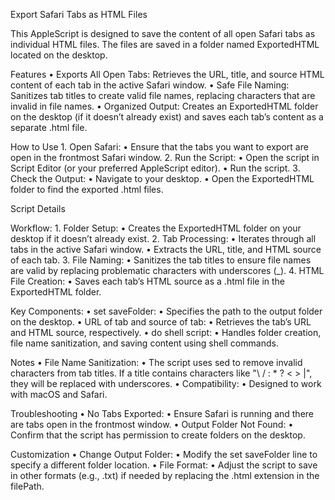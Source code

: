 Export Safari Tabs as HTML Files

This AppleScript is designed to save the content of all open Safari tabs as individual HTML files. The files are saved in a folder named ExportedHTML located on the desktop.

Features
	•	Exports All Open Tabs: Retrieves the URL, title, and source HTML content of each tab in the active Safari window.
	•	Safe File Naming: Sanitizes tab titles to create valid file names, replacing characters that are invalid in file names.
	•	Organized Output: Creates an ExportedHTML folder on the desktop (if it doesn’t already exist) and saves each tab’s content as a separate .html file.

How to Use
	1.	Open Safari:
	•	Ensure that the tabs you want to export are open in the frontmost Safari window.
	2.	Run the Script:
	•	Open the script in Script Editor (or your preferred AppleScript editor).
	•	Run the script.
	3.	Check the Output:
	•	Navigate to your desktop.
	•	Open the ExportedHTML folder to find the exported .html files.

Script Details

Workflow:
	1.	Folder Setup:
	•	Creates the ExportedHTML folder on your desktop if it doesn’t already exist.
	2.	Tab Processing:
	•	Iterates through all tabs in the active Safari window.
	•	Extracts the URL, title, and HTML source of each tab.
	3.	File Naming:
	•	Sanitizes the tab titles to ensure file names are valid by replacing problematic characters with underscores (_).
	4.	HTML File Creation:
	•	Saves each tab’s HTML source as a .html file in the ExportedHTML folder.

Key Components:
	•	set saveFolder:
	•	Specifies the path to the output folder on the desktop.
	•	URL of tab and source of tab:
	•	Retrieves the tab’s URL and HTML source, respectively.
	•	do shell script:
	•	Handles folder creation, file name sanitization, and saving content using shell commands.

Notes
	•	File Name Sanitization:
	•	The script uses sed to remove invalid characters from tab titles. If a title contains characters like "\ / : * ? < > |", they will be replaced with underscores.
	•	Compatibility:
	•	Designed to work with macOS and Safari.

Troubleshooting
	•	No Tabs Exported:
	•	Ensure Safari is running and there are tabs open in the frontmost window.
	•	Output Folder Not Found:
	•	Confirm that the script has permission to create folders on the desktop.

Customization
	•	Change Output Folder:
	•	Modify the set saveFolder line to specify a different folder location.
	•	File Format:
	•	Adjust the script to save in other formats (e.g., .txt) if needed by replacing the .html extension in the filePath.
